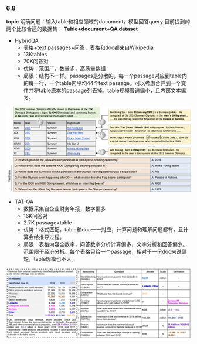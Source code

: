 ### 6.8
**topic**
明确问题：输入table和相应领域的document，模型回答query
目前找到的两个比较合适的数据集：
**Table+document+QA dataset**
- HybridQA
    - 表格+text passages+问答，表格和doc都来自Wikipedia
    - 13Ktables
    - 70K问答对
    - 优势：范围广，数量多，高质量数据 
    - 局限：结构不一样。passages是分散的，每一个passage对应到table内的每一行，一个table内平均44个text passage。可以考虑合并到一个文件并将table原本的passage列去掉。table规模普遍偏小，且内部文本偏多。

![6.8.hybridQA](6.8.hybridQA.png)

- TAT-QA
    - 数据采集自企业财务年报，数字偏多
    - 16K问答对
    - 2.7K passage+table
    - 优势：格式匹配，table和doc一一对应，计算问题和理解问题都有，且计算会给推导过程。
    - 局限：表格内容全数字，问答数字分析计算偏多，文字分析和回答偏少。范围限于经济分析。每个表格只给一个passage，相对于一份doc来说偏短，table规模也不大。
 
![TAT-QA](TAT-QA.png)
